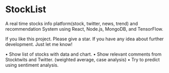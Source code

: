 # StockList
A real time stocks info platform(stock, twitter, news, trend) and recommendation System using React, Node.js, MongoDB, and TensorFlow.

If you like this project. Please give a star. If you have any idea about further development. Just let me know!

•	Show list of stocks with data and chart.
•	Show relevant comments from Stocktwits and Twitter. (weighted average, case analysis)
•	Try to predict using sentiment analysis.



